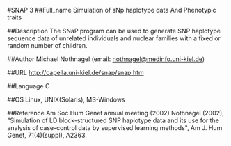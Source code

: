 #SNAP 3
##Full_name
Simulation of sNp haplotype data And Phenotypic traits

##Description
The SNaP program can be used to generate SNP haplotype sequence data of unrelated individuals and nuclear families with a fixed or random number of children.

##Author
Michael Nothnagel (email: nothnagel@medinfo.uni-kiel.de)

##URL
http://capella.uni-kiel.de/snap/snap.htm

##Language
C

##OS
Linux, UNIX(Solaris), MS-Windows

##Reference
Am Soc Hum Genet annual meeting (2002) Nothnagel (2002), "Simulation of LD block-structured SNP haplotype data and its use for the analysis of case-control data by supervised learning methods", Am J. Hum Genet, 71(4)(suppl), A2363.

